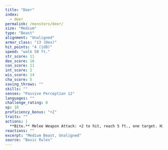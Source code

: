 ```yaml
---
title: "Deer"
index:
  - deer
permalink: /monsters/deer/
size: "Medium"
type: "Beast"
alignment: "Unaligned"
armor_class: "13 (Dex)"
hit_points: "4 (1d8)"
speed: "walk 50 ft."
str_score: 11
dex_score: 16
con_score: 11
int_score: 2
wis_score: 14
cha_score: 5
saving_throws: ""
skills: ""
senses: "Passive Perception 12"
languages: ""
challenge_rating: 0
xp: 10
proficiency_bonus: "+2"
traits: ""
actions: |
  **Bite.** Melee Weapon Attack: +2 to hit, reach 5 ft., one target. Hit: 2 (1d4) piercing damage.
reactions: ""
excerpt: "Medium Beast, Unaligned"
source: "Basic Rules"
---
```

